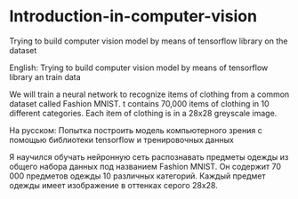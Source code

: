 # Introduction-in-computer-vision
Trying to build computer vision model by means of tensorflow library on the dataset

English: Trying to build computer vision model by means of tensorflow library an train data

We will train a neural network to recognize items of clothing from a common dataset called Fashion MNIST. t contains 70,000 items of clothing in 10 different categories. Each item of clothing is in a 28x28 greyscale image. 

На русском: Попытка построить модель компьютерного зрения с помощью библиотеки tensorflow и тренировочных данных 

Я научился обучать нейронную сеть распознавать предметы одежды из общего набора данных под названием Fashion MNIST. Он содержит 70 000 предметов одежды 10 различных категорий. Каждый предмет одежды имеет изображение в оттенках серого 28x28. 
